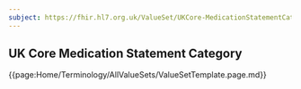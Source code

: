```yaml
---
subject: https://fhir.hl7.org.uk/ValueSet/UKCore-MedicationStatementCategory
---
```

## UK Core Medication Statement Category

{{page:Home/Terminology/AllValueSets/ValueSetTemplate.page.md}}